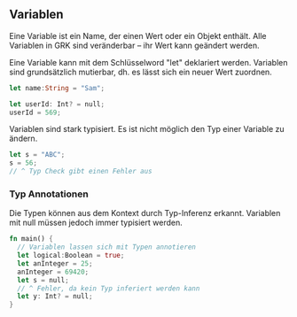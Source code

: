 ## Variablen

Eine Variable ist ein Name, der einen Wert oder ein Objekt enthält. Alle Variablen in GRK sind veränderbar – ihr Wert kann geändert werden.

Eine Variable kann mit dem Schlüsselword "let" deklariert werden. Variablen sind grundsätzlich mutierbar, dh. es lässt sich ein neuer Wert zuordnen.
```rust
let name:String = "Sam";

let userId: Int? = null;
userId = 569;
```


Variablen sind stark typisiert. Es ist nicht möglich den Typ einer Variable zu ändern.
```rust
let s = "ABC";
s = 56;
// ^ Typ Check gibt einen Fehler aus
```


### Typ Annotationen
Die Typen können aus dem Kontext durch Typ-Inferenz erkannt. Variablen mit null müssen jedoch immer typisiert werden.
```rust
fn main() {
  // Variablen lassen sich mit Typen annotieren
  let logical:Boolean = true;
  let anInteger = 25;
  anInteger = 69420;
  let s = null;
  // ^ Fehler, da kein Typ inferiert werden kann
  let y: Int? = null;
}
```

